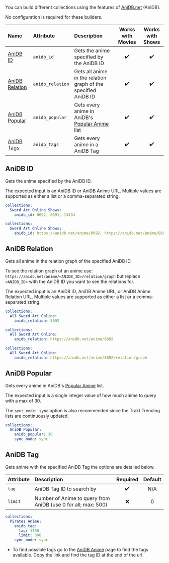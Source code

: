 You can build different collections using the features of [AniDB.net](https://anidb.net/) (AniDB).

No configuration is required for these builders.

| Name | Attribute | Description | Works with Movies | Works with Shows |
| :--- | :--- | :--- | :---: | :---: |
| [AniDB ID](#anidb-id) | `anidb_id` | Gets the anime specified by the AniDB ID | :heavy_check_mark: | :heavy_check_mark: |
| [AniDB Relation](#anidb-relation) | `anidb_relation` | Gets all anime in the relation graph of the specified AniDB ID | :heavy_check_mark: | :heavy_check_mark: |
| [AniDB Popular](#anidb-popular) | `anidb_popular` | Gets every anime in AniDB's [Popular Anime](https://anidb.net/latest/anime/popular/?h=1) list | :heavy_check_mark: | :heavy_check_mark: |
| [AniDB Tags](#anidb-tags) | `anidb_tags` | Gets every anime in a AniDB Tag | :heavy_check_mark: | :heavy_check_mark: |

## AniDB ID
Gets the anime specified by the AniDB ID.

The expected input is an AniDB ID or AniDB Anime URL. Multiple values are supported as either a list or a comma-separated string.

```yaml
collections:
  Sword Art Online Shows:
    anidb_id: 8692, 8691, 13494
```
```yaml
collections:
  Sword Art Online Shows:
    anidb_id: https://anidb.net/anime/8692, https://anidb.net/anime/8691, https://anidb.net/anime/13494
```

## AniDB Relation
Gets all anime in the relation graph of the specified AniDB ID.

To see the relation graph of an anime use: `https://anidb.net/anime/<ANIDB_ID>/relation/graph` but replace `<ANIDB_ID>` with the AniDB ID you want to see the relations for.

The expected input is an AniDB ID, AniDB Anime URL, or AniDB Anime Relation URL. Multiple values are supported as either a list or a comma-separated string.

```yaml
collections:
  All Sword Art Online:
    anidb_relation: 8692
```
```yaml
collections:
  All Sword Art Online:
    anidb_relation: https://anidb.net/anime/8692
```
```yaml
collections:
  All Sword Art Online:
    anidb_relation: https://anidb.net/anime/8692/relation/graph
```

## AniDB Popular
Gets every anime in AniDB's [Popular Anime](https://anidb.net/latest/anime/popular/?h=1) list.

The expected input is a single integer value of how much anime to query with a max of 30.

The `sync_mode: sync` option is also recommended since the Trakt Trending lists are continuously updated.

```yaml
collections:
  AniDB Popular:
    anidb_popular: 30
    sync_mode: sync
```


## AniDB Tag
Gets anime with the specified AniDB Tag the options are detailed below. 

| Attribute | Description | Required | Default |
| :--- | :--- | :---: | :---: |
| `tag` | AniDB Tag ID to search by | :heavy_check_mark: | N/A |
| `limit` | Number of Anime to query from AniDB (use 0 for all; max: 500) | :x: | 0 |

```yaml
collections:
  Pirates Anime:
    anidb_tag:
      tag: 1700
      limit: 500
    sync_mode: sync
```

* To find possible tags go to the [AniDB Anime](https://anidb.net/tag) page to find the tags available. Copy the link and find the tag ID at the end of the url.
